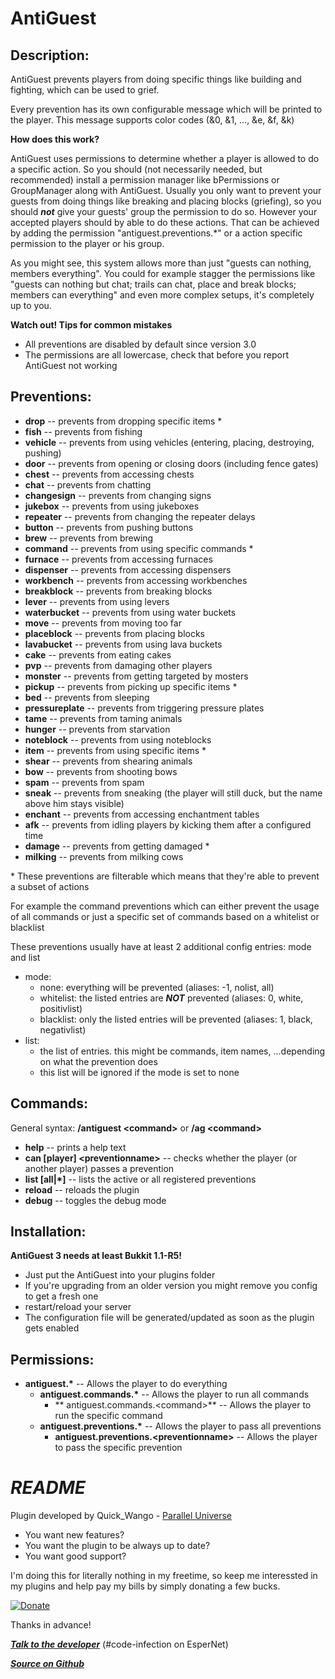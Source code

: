 AntiGuest
=========

Description:
------------
AntiGuest prevents players from doing specific things like building and fighting, which can be used to grief.

Every prevention has its own configurable message which will be printed to the player. This message supports color codes (&0, &1, ..., &e, &f, &k)

**How does this work?**

AntiGuest uses permissions to determine whether a player is allowed to do a specific action.
So you should (not necessarily needed, but recommended) install a permission manager like bPermissions or GroupManager along with AntiGuest.
Usually you only want to prevent your guests from doing things like breaking and placing blocks (griefing),
so you should ***not*** give your guests' group the permission to do so.
However your accepted players should by able to do these actions.
That can be achieved by adding the permission "antiguest.preventions.*" or a action specific permission to the player or his group.

As you might see, this system allows more than just "guests can nothing, members everything".
You could for example stagger the permissions like "guests can nothing but chat; trails can chat, place and break blocks; members can everything"
and even more complex setups, it's completely up to you.

**Watch out! Tips for common mistakes**

- All preventions are disabled by default since version 3.0
- The permissions are all lowercase, check that before you report AntiGuest not working

Preventions:
---------
- **drop** -- prevents from dropping specific items *
- **fish** -- prevents from fishing
- **vehicle** -- prevents from using vehicles (entering, placing, destroying, pushing)
- **door** -- prevents from opening or closing doors (including fence gates)
- **chest** -- prevents from accessing chests
- **chat** -- prevents from chatting
- **changesign** -- prevents from changing signs
- **jukebox** -- prevents from using jukeboxes
- **repeater** -- prevents from changing the repeater delays
- **button** --  prevents from pushing buttons
- **brew** -- prevents from brewing
- **command** -- prevents from using specific commands *
- **furnace** -- prevents from accessing furnaces
- **dispenser** -- prevents from accessing dispensers
- **workbench** -- prevents from accessing workbenches
- **breakblock** -- prevents from breaking blocks
- **lever** -- prevents from using levers
- **waterbucket** -- prevents from using water buckets
- **move** -- prevents from moving too far
- **placeblock** -- prevents from placing blocks
- **lavabucket** -- prevents from using lava buckets
- **cake** -- prevents from eating cakes
- **pvp** -- prevents from damaging other players
- **monster** -- prevents from getting targeted by mosters
- **pickup** -- prevents from picking up specific items *
- **bed** -- prevents from sleeping
- **pressureplate** -- prevents from triggering pressure plates
- **tame** -- prevents from taming animals
- **hunger** -- prevents from starvation
- **noteblock** -- prevents from using noteblocks
- **item** -- prevents from using specific items *
- **shear** -- prevents from shearing animals
- **bow** -- prevents from shooting bows
- **spam** -- prevents from spam
- **sneak** -- prevents from sneaking (the player will still duck, but the name above him stays visible)
- **enchant** -- prevents from accessing enchantment tables
- **afk** -- prevents from idling players by kicking them after a configured time
- **damage** -- prevents from getting damaged *
- **milking** -- prevents from milking cows

\* These preventions are filterable which means that they're able to prevent a subset of actions

For example the command preventions which can either prevent the usage of all commands or just a specific set of commands based on a whitelist or blacklist

These preventions usually have at least 2 additional config entries: mode and list

- mode:
    - none: everything will be prevented (aliases: -1, nolist, all)
    - whitelist: the listed entries are ***NOT*** prevented (aliases: 0, white, positivlist)
    - blacklist: only the listed entries will be prevented (aliases: 1, black, negativlist)
- list:
    - the list of entries. this might be commands, item names, ...depending on what the prevention does
    - this list will be ignored if the mode is set to none

Commands:
---------
General syntax: **/antiguest <command\>** or **/ag <command\>**

- **help** -- prints a help text
- **can [player] <preventionname\>** -- checks whether the player (or another player) passes a prevention
- **list [all|*]** -- lists the active or all registered preventions
- **reload** -- reloads the plugin
- **debug** -- toggles the debug mode

Installation:
-------------

**AntiGuest 3 needs at least Bukkit 1.1-R5!**

- Just put the AntiGuest into your plugins folder
- If you're upgrading from an older version you might remove you config to get a fresh one
- restart/reload your server
- The configuration file will be generated/updated as soon as the plugin gets enabled

Permissions:
------------
- **antiguest.\*** -- Allows the player to do everything
    - **antiguest.commands.\*** -- Allows the player to run all commands
        - ** antiguest.commands.<command\>** -- Allows the player to run the specific command
    - **antiguest.preventions.\*** -- Allows the player to pass all preventions
        - **antiguest.preventions.<preventionname\>** -- Allows the player to pass the specific prevention


***README***
============

Plugin developed by Quick_Wango - [Parallel Universe](http://parallel-universe.de)

- You want new features?
- You want the plugin to be always up to date?
- You want good support?

I'm doing this for literally nothing in my freetime, so keep me interessted in my plugins and help pay my bills by simply donating a few bucks.

[![Donate](https://www.paypalobjects.com/en_US/i/btn/btn_donate_LG.gif "Donate")](https://www.paypal.com/cgi-bin/webscr?cmd=_s-xclick&hosted_button_id=2QU7NLJW3W58A)

Thanks in advance!

***[Talk to the developer](http://webchat.esper.net/?channels=code-infection&nick=)*** (#code-infection on EsperNet)

***[Source on Github](https://github.com/quickwango/AntiGuest)***
